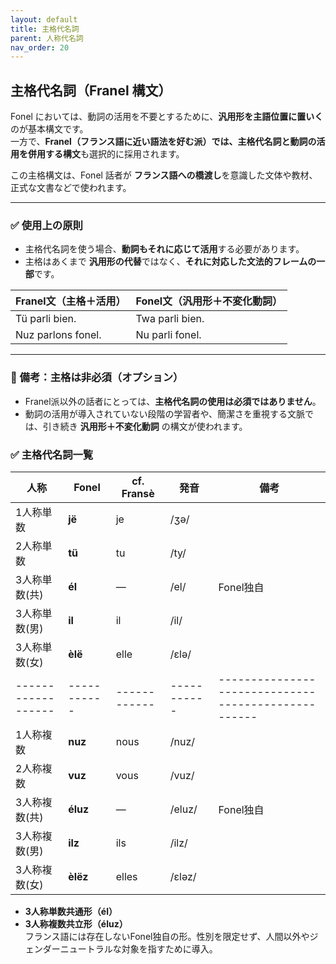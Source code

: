 ```yaml
---
layout: default
title: 主格代名詞
parent: 人称代名詞
nav_order: 20
---
```

## 主格代名詞（Franel 構文）

Fonel においては、動詞の活用を不要とするために、**汎用形を主語位置に置いく**のが基本構文です。  
一方で、**Franel（フランス語に近い語法を好む派）では、主格代名詞と動詞の活用を併用する構文**も選択的に採用されます。

この主格構文は、Fonel 話者が **フランス語への橋渡し**を意識した文体や教材、正式な文書などで使われます。

---

### ✅ 使用上の原則

- 主格代名詞を使う場合、**動詞もそれに応じて活用**する必要があります。
- 主格はあくまで **汎用形の代替**ではなく、**それに対応した文法的フレームの一部**です。

| Franel文（主格＋活用） | Fonel文（汎用形＋不変化動詞） |
|-------------------------|-------------------------------|
| Tü parli bien.          | Twa parli bien.              |
| Nuz parlons fonel.      | Nu parli fonel.              |

---

### 📌 備考：主格は非必須（オプション）

- Franel派以外の話者にとっては、**主格代名詞の使用は必須ではありません**。
- 動詞の活用が導入されていない段階の学習者や、簡潔さを重視する文脈では、引き続き **汎用形＋不変化動詞** の構文が使われます。



### ✅ 主格代名詞一覧

| 人称             | Fonel     | cf. Fransè | 発音      | 備考                                              |
|------------------|-----------|------------|-----------|---------------------------------------------------|
| 1人称単数        | **jë**    | je         | /ʒə/      |                                                   |
| 2人称単数        | **tü**    | tu         | /ty/      |                                                   |
| 3人称単数(共)    | **él**    | ―         | /el/      | Fonel独自                                         |
| 3人称単数(男)    | **il**    | il         | /il/      |                                                   |
| 3人称単数(女)    | **èlë**   | elle       | /ɛlə/     |                                                   |
|------------------|-----------|------------|-----------|---------------------------------------------------|
| 1人称複数        | **nuz**   | nous       | /nuz/     |                                                   |
| 2人称複数        | **vuz**   | vous       | /vuz/     |                                                   |
| 3人称複数(共)    | **éluz**  | ―         | /eluz/    | Fonel独自                                         |
| 3人称複数(男)    | **ilz**   | ils        | /ilz/     |                                                   |
| 3人称複数(女)    | **èlëz**  | elles      | /ɛləz/    |                                                   |

- **3人称単数共通形（él）**  
- **3人称複数共立形（éluz）**  
  フランス語には存在しないFonel独自の形。性別を限定せず、人間以外やジェンダーニュートラルな対象を指すために導入。  


